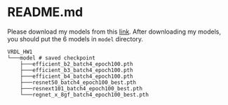 # README.md
Please download my models from this [link](https://drive.google.com/drive/folders/1PuWjKZsGxGZGvtphCiwwqMoa6b9DeZ11?usp=sharing). After downloading my models, you should put the 6 models in `model` directory.
```
VRDL_HW1
└───model # saved checkpoint
    ├───efficient_b2_batch4_epoch100.pth
    ├───efficient_b3_batch4_epoch100.pth
    ├───efficient_b4_batch4_epoch100.pth
    ├───resnet50_batch4_epoch100_best.pth
    ├───resnext101_batch4_epoch100_best.pth
    └───regnet_x_8gf_batch4_epoch100_best.pth
```